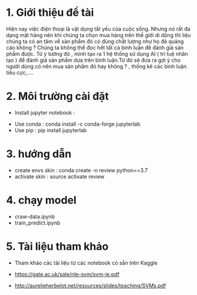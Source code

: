 
# 1. Giới thiệu đề tài
Hiện nay việc điện thoại là vật dụng tất yếu của cuộc sống. Nhưng nó rất đa dạng mặt hàng nên khi chúng ta chọn mua hàng trên thế giới di dộng thì liệu chúng ta có an tâm về sản phẩm đó có đúng chất lượng như họ đã quảng cáo không ? Chúng ta không thể đọc hết tất cả bình luận để đánh giá sản phẩm được. Từ ý tưởng đó , mình tạo ra 1 hệ thống sử dụng AI ( trí tuệ nhân tạo ) để đánh giá sản phẩm dựa trên bình luận.Từ đó sẽ đưa ra gợi ý cho người dùng có nên mua sản phẩm đó hay không ? , thống kê các bình luận tiêu cực,....

# 2. Môi trường cài đặt 
- Install jupyter notebook :
+ Use conda : conda install -c conda-forge jupyterlab
+ Use pip   : pip install jupyterlab

# 3. hướng dẫn
- create envs skin : conda create -n review python==3.7
- activate skin :   source activate review

# 4. chạy model
- craw-data.ipynb
- train_predict.ipynb

# 5. Tài liệu tham khảo

- Tham khảo các tài liệu từ các notebook có sẳn trên Kaggle

- https://gate.ac.uk/sale/nle-svm/svm-ie.pdf

- http://aurelieherbelot.net/resources/slides/teaching/SVMs.pdf
